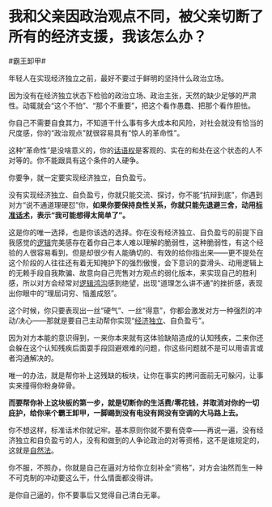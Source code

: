 # 我和父亲因政治观点不同，被父亲切断了所有的经济支援，我该怎么办？

\#霸王卸甲#

年轻人在实现经济独立之前，最好不要过于鲜明的坚持什么政治立场。

因为没有在经济独立状态下检验的政治立场、政治主张，天然的缺少足够的严肃性。动辄就会“这个不怕”、“那个不重要”，把这个看作愚蠢、把那个看作胆怯。

你自己不需要自食其力，不知道干什么事有多大成本和风险，对社会就没有恰当的尺度感，你的“政治观点”就很容易具有“惊人的革命性”。

这种“革命性”是没啥意义的，你的[话语权](https://www.zhihu.com/search?q=话语权&search_source=Entity&hybrid_search_source=Entity&hybrid_search_extra={"sourceType"%3A"answer"%2C"sourceId"%3A3222674761})是客观的、实在的和处在这个状态的人不对等的。你不能跟具有这个条件的人硬争。

你要争，就一定要实现经济独立，自负盈亏。

没有实现经济独立、自负盈亏，你就只能交流、探讨，你不能“抗辩到底”，你遇到对方“说不通道理硬怼”你，**如果你要保持良性关系，你就只能先退避三舍，动用[标准话术](https://www.zhihu.com/search?q=标准话术&search_source=Entity&hybrid_search_source=Entity&hybrid_search_extra={"sourceType"%3A"answer"%2C"sourceId"%3A3222674761})，表示“我可能想得太简单了”。**

这是你的唯一选择，也是你该选的选择。你在没有经济独立、自负盈亏的前提下自我感觉的[逻辑](https://www.zhihu.com/search?q=逻辑&search_source=Entity&hybrid_search_source=Entity&hybrid_search_extra={"sourceType"%3A"answer"%2C"sourceId"%3A3222674761})完美感存在着你自己本人难以理解的脆弱性，这种脆弱性，有这个经验的人很容易看到，但是却很少有人能确切的、有效的给你指出来——更不提处在这个阶段的人往往还有着无知掩护下的强烈傲慢，会下意识的耍滑头、动用逻辑上的无赖手段自我欺骗、故意向自己兜售对方观点的弱化版本，来实现自己的胜利感，所以对方会经常对[逻辑鸿沟](https://www.zhihu.com/search?q=逻辑鸿沟&search_source=Entity&hybrid_search_source=Entity&hybrid_search_extra={"sourceType"%3A"answer"%2C"sourceId"%3A3222674761})感到绝望，出现“道理怎么讲不通”的挫折感，表现出你眼中的“理屈词穷、恼羞成怒”。

这个时候，你只要表现出一丝“硬气”、一丝“得意”，你都会激发对方一种强烈的冲动/决心——那就是要自己主动帮你实现“[经济独立](https://www.zhihu.com/search?q=经济独立&search_source=Entity&hybrid_search_source=Entity&hybrid_search_extra={"sourceType"%3A"answer"%2C"sourceId"%3A3222674761})、自负盈亏”。

因为对方本能的意识得到，一来你本来就有这体验缺陷造成的认知残疾，二来你还会躲在这个认知残疾后面耍手段回避艰难的问题，你这些问题就不是可以用语言或者沟通解决的。

唯一的办法，就是帮你补上这残缺的板块，让你在事实的拷问面前无可躲闪，让事实来撞得你粉身碎骨。

**而要帮你补上这块板的第一步，就是切断你的生活费/零花钱，并取消对你的一切庇护，给你来个霸王卸甲，一脚踢到没有电没有网没有空调的大马路上去。**

你不想这样，标准话术你就记牢。基本原则你就不要有侥幸——再说一遍，没有经济独立和自负盈亏的人，没有和做到的人争论政治的对等资格，这不是谁规定的，这就是[自然法](https://www.zhihu.com/search?q=自然法&search_source=Entity&hybrid_search_source=Entity&hybrid_search_extra={"sourceType"%3A"answer"%2C"sourceId"%3A3222674761})。

你不服，不照办，你就是自己在逼对方给你立刻补全“资格”，对方会油然而生一种不可克制的冲动要这么干，什么情面都没得讲。

是你自己逼的，你不要事后又觉得自己清白无辜。

